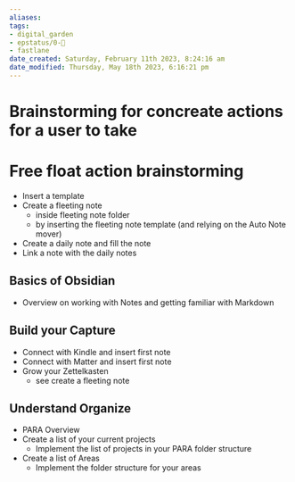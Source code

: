 ```yaml
---
aliases: 
tags: 
- digital_garden
- epstatus/0-🌰
- fastlane
date_created: Saturday, February 11th 2023, 8:24:16 am
date_modified: Thursday, May 18th 2023, 6:16:21 pm
---
```

# Brainstorming for concreate actions for a user to take



# Free float action brainstorming
+ Insert a template 
+ Create a fleeting note
	+ inside fleeting note folder
	+ by inserting the fleeting note template (and relying on the Auto Note mover)
+ Create a daily note and fill the note
+ Link a note with the daily notes

## Basics of Obsidian
+ Overview on working with Notes and getting familiar with Markdown

## Build your Capture
+ Connect with Kindle and insert first note
+ Connect with Matter and insert first note
+ Grow your Zettelkasten
	+ see create a fleeting note

## Understand Organize
+ PARA Overview
+ Create a list of your current projects
	+ Implement the list of projects in your PARA folder structure
+ Create a list of Areas
	+ Implement the folder structure for your areas
